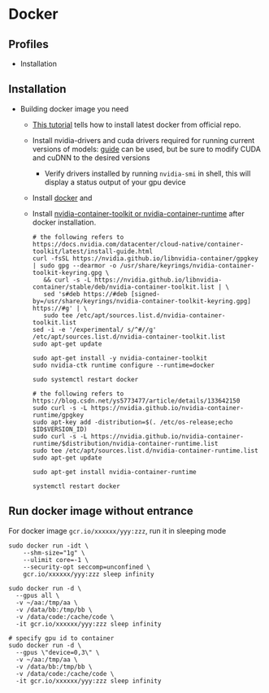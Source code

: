 # Docker

## Profiles
 * Installation

## Installation

* Building docker image you need
  * [This tutorial](https://www.digitalocean.com/community/tutorials/how-to-install-and-use-docker-on-ubuntu-18-04#step-1-%E2%80%94-installing-docker) tells how to install latest docker from official repo.
  * Install nvidia-drivers and cuda drivers required for running current versions of models: [guide](https://gist.github.com/bzamecnik/b0c342d22a2a21f6af9d10eba3d4597b) can be used, but be sure to modify CUDA and cuDNN to the desired versions
    * Verify drivers installed by running `nvidia-smi` in shell, this will display a status output of your gpu device

  * Install [docker](https://docs.docker.com/engine/install/ubuntu/) and
  * Install [nvidia-container-toolkit or nvidia-container-runtime](https://docs.nvidia.com/datacenter/cloud-native/container-toolkit/latest/install-guide.html) after docker installation.
    ```
    # the following refers to https://docs.nvidia.com/datacenter/cloud-native/container-toolkit/latest/install-guide.html
    curl -fsSL https://nvidia.github.io/libnvidia-container/gpgkey | sudo gpg --dearmor -o /usr/share/keyrings/nvidia-container-toolkit-keyring.gpg \
       && curl -s -L https://nvidia.github.io/libnvidia-container/stable/deb/nvidia-container-toolkit.list | \
       sed 's#deb https://#deb [signed-by=/usr/share/keyrings/nvidia-container-toolkit-keyring.gpg] https://#g' | \
       sudo tee /etc/apt/sources.list.d/nvidia-container-toolkit.list
    sed -i -e '/experimental/ s/^#//g' /etc/apt/sources.list.d/nvidia-container-toolkit.list
    sudo apt-get update
    
    sudo apt-get install -y nvidia-container-toolkit
    sudo nvidia-ctk runtime configure --runtime=docker
  
    sudo systemctl restart docker
    ```

    ```
    # the following refers to https://blog.csdn.net/ys5773477/article/details/133642150
    sudo curl -s -L https://nvidia.github.io/nvidia-container-runtime/gpgkey
    sudo apt-key add -distribution=$(. /etc/os-release;echo $ID$VERSION_ID)
    sudo curl -s -L https://nvidia.github.io/nvidia-container-runtime/$distribution/nvidia-container-runtime.list
    sudo tee /etc/apt/sources.list.d/nvidia-container-runtime.list
    sudo apt-get update
    
    sudo apt-get install nvidia-container-runtime
    
    systemctl restart docker
    ```

## Run docker image without entrance

For docker image `gcr.io/xxxxxx/yyy:zzz`, run it in sleeping mode
```
sudo docker run -idt \
    --shm-size="1g" \
    --ulimit core=-1 \
    --security-opt seccomp=unconfined \
    gcr.io/xxxxxx/yyy:zzz sleep infinity

sudo docker run -d \
  --gpus all \
  -v ~/aa:/tmp/aa \
  -v /data/bb:/tmp/bb \
  -v /data/code:/cache/code \
  -it gcr.io/xxxxxx/yyy:zzz sleep infinity

# specify gpu id to container
sudo docker run -d \
  --gpus \"device=0,3\" \
  -v ~/aa:/tmp/aa \
  -v /data/bb:/tmp/bb \
  -v /data/code:/cache/code \
  -it gcr.io/xxxxxx/yyy:zzz sleep infinity
 ```
 
